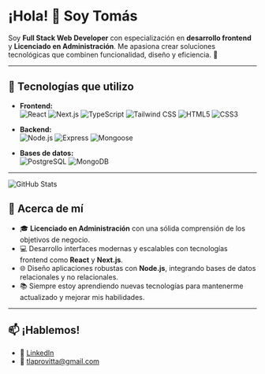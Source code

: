 # ¡Hola! 👋 Soy Tomás  

Soy **Full Stack Web Developer** con especialización en **desarrollo frontend** y **Licenciado en Administración**. Me apasiona crear soluciones tecnológicas que combinen funcionalidad, diseño y eficiencia. 🚀  

---

## 🚀 Tecnologías que utilizo  
- **Frontend:**  
  ![React](https://img.shields.io/badge/-React-61DAFB?logo=react&logoColor=white&style=flat) ![Next.js](https://img.shields.io/badge/-Next.js-000000?logo=next.js&logoColor=white&style=flat) ![TypeScript](https://img.shields.io/badge/-TypeScript-3178C6?logo=typescript&logoColor=white&style=flat) ![Tailwind CSS](https://img.shields.io/badge/-Tailwind%20CSS-06B6D4?logo=tailwindcss&logoColor=white&style=flat) ![HTML5](https://img.shields.io/badge/-HTML5-E34F26?logo=html5&logoColor=white&style=flat) ![CSS3](https://img.shields.io/badge/-CSS3-1572B6?logo=css3&logoColor=white&style=flat)  

- **Backend:**  
  ![Node.js](https://img.shields.io/badge/-Node.js-339933?logo=node.js&logoColor=white&style=flat) ![Express](https://img.shields.io/badge/-Express-000000?logo=express&logoColor=white&style=flat) ![Mongoose](https://img.shields.io/badge/-Mongoose-880000?logo=mongoose&logoColor=white&style=flat)  

- **Bases de datos:**  
  ![PostgreSQL](https://img.shields.io/badge/-PostgreSQL-336791?logo=postgresql&logoColor=white&style=flat) ![MongoDB](https://img.shields.io/badge/-MongoDB-47A248?logo=mongodb&logoColor=white&style=flat)  

---
![GitHub Stats](https://github-readme-stats.vercel.app/api?username=tlapro&show_icons=true&theme=radical) 

## 🌟 Acerca de mí  
- 🎓 **Licenciado en Administración** con una sólida comprensión de los objetivos de negocio.  
- 💻 Desarrollo interfaces modernas y escalables con tecnologías frontend como **React** y **Next.js**.  
- 🌐 Diseño aplicaciones robustas con **Node.js**, integrando bases de datos relacionales y no relacionales.  
- 📚 Siempre estoy aprendiendo nuevas tecnologías para mantenerme actualizado y mejorar mis habilidades.  

---

## 📫 ¡Hablemos!  
- 💼 [LinkedIn](https://www.linkedin.com/tlapro)  
- 📧 tlaprovitta@gmail.com  


